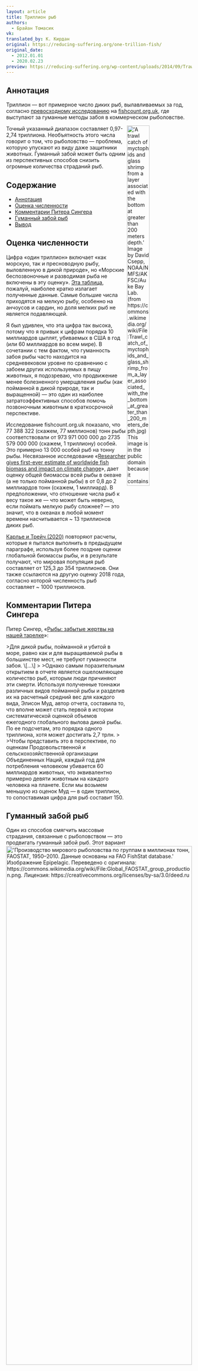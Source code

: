 ```yaml
---
layout: article
title: Триллион рыб
authors:
  - Брайан Томасик
vk: 
translated_by: К. Кирдан
original: https://reducing-suffering.org/one-trillion-fish/
original_date:
  - 2012.01.01
  - 2020.02.23
preview: https://reducing-suffering.org/wp-content/uploads/2014/09/Trawl_catch.jpg
---
```

<h2 id="1">Аннотация</h2>

Триллион — вот примерное число диких рыб, вылавливаемых за год, согласно [превосходному исследованию](http://fishcount.org.uk/other-items/fish-count-estimates/study-to-estimate-the-global-annual-numbers-of-fish-caught) на [fishcount.org.uk](http://fishcount.org.uk), где выступают за гуманные методы забоя в коммерческом рыболовстве.

<img src="https://reducing-suffering.org/wp-content/uploads/2014/09/Trawl_catch.jpg" title="'A trawl catch of myctophids and glass shrimp from a layer associated with the bottom at greater than 200 meters depth.' Image by David Csepp, NOAA/NMFS/AKFSC/Auke Bay Lab. (from https://commons.wikimedia.org/wiki/File:Trawl_catch_of_myctophids_and_glass_shrimp_from_a_layer_associated_with_the_bottom_at_greater_than_200_meters_depth.jpg) This image is in the public domain because it contains materials that originally came from the U.S. National Oceanic and Atmospheric Administration, taken or made as part of an employee's official duties." width="35%" height="50%" align="right"/>

Точный указанный диапазон составляет 0,97-2,74 триллиона. Необъятность этого числа говорит о том, что рыболовство — проблема, которую упускают из виду даже защитники животных. Гуманный забой может быть одним из перспективных способов снизить огромные количества страданий рыб.

## Содержание

-   [Аннотация](#1)
-   [Оценка численности](#2)
-   [Комментарии Питера Сингера](#3)
-   [Гуманный забой рыб](#4)
-   [Вывод](#5)

<h2 id="2">Оценка численности</h2>

Цифра «один триллион» включает «как морскую, так и пресноводную рыбу, выловленную в дикой природе», но «Морские беспозвоночные и разводимая рыба не включены в эту оценку». [Эта таблица](http://www.fishcount.org.uk/studydatascreens/numbers-of-fish-caught-A0.php?sort2/full), пожалуй, наиболее кратко излагает полученные данные. Самые большие числа приходятся на мелкую рыбу, особенно на анчоусов и сардин, но доля мелких рыб не является подавляющей.

Я был удивлен, что эта цифра так высока, потому что я привык к цифрам порядка 10 миллиардов цыплят, убиваемых в США в год (или 60 миллиардов во всем мире). В сочетании с тем фактом, что гуманность забоя рыбы часто находится на средневековом уровне по сравнению с забоем других используемых в пищу животных, я подозреваю, что продвижение менее болезненного умерщвления рыбы (как пойманной в дикой природе, так и выращенной) — это один из наиболее затратоэффективных способов помочь позвоночным животным в краткосрочной перспективе.

<img align="left" src="/assets/images/articles/lZPDy4-4pmU.jpg" title="'Производство мирового рыболовства по группам в миллионах тонн, FAOSTAT, 1950–2010. Данные основаны на FAO FishStat database.' Изображение Epipelagic. Переведено с оригинала: https://commons.wikimedia.org/wiki/File:Global_FAOSTAT_group_production.png. Лицензия: https://creativecommons.org/licenses/by-sa/3.0/deed.ru" width="100%" height="60%"/>



Исследование fishcount.org.uk показало, что 77 388 322 (скажем, 77 миллионов) тонн рыбы соответствовали от 973 971 000 000 до 2735 579 000 000 (скажем, 1 триллиону) особей. Это примерно 13 000 особей рыб на тонну рыбы. Несвязанное исследование «[Researcher gives first-ever estimate of worldwide fish biomass and impact on climate change](https://phys.org/news/2009-01-first-ever-worldwide-fish-biomass-impact.html)», дает оценку общей биомассы всей рыбы в океане (а не только пойманной рыбы) в от 0,8 до 2 миллиардов тонн (скажем, 1 миллиард). В предположении, что отношение числа рыб к весу такое же — что может быть неверно, если поймать мелкую рыбу сложнее? — это значит, что в океанах в любой момент времени насчитывается ~ 13 триллионов диких рыб.

[Карлье и Трейч (2020)](https://www.tse-fr.eu/articles/directly-valuing-animal-welfare-environmental-economics) повторяют расчеты, которые я пытался выполнить в предыдущем параграфе, используя более поздние оценки глобальной биомассы рыбы, и в результате получают, что мировая популяция рыб составляет от 125,3 до 354 триллионов. Они также ссылаются на другую оценку 2018 года, согласно которой численность рыб составляет ~ 1000 триллионов.

<h2 id="3">Комментарии Питера Сингера</h2>

Питер Сингер, «[Рыбы: забытые жертвы на нашей тарелке](http://www.guardian.co.uk/commentisfree/cif-green/2010/sep/14/fish-forgotten-victims)»:

<img src="https://reducing-suffering.org/wp-content/uploads/2014/09/Fish_on_Trawler.jpg" title="'Cod end of the trawling net just before discharging fish on deck during stock assessment surveys.' Photographer: Captain Robert A. Pawlowski, NOAA Corps. (from https://commons.wikimedia.org/wiki/File:Fish_on_Trawler.jpg) This image is in the public domain because it contains materials that originally came from the U.S. National Oceanic and Atmospheric Administration, taken or made as part of an employee's official duties." width="35%" height="50%" align="right"/>
>Для дикой рыбы, пойманной и убитой в море, равно как и для выращиваемой рыбы в большинстве мест, не требуют гуманности забоя. \[...\]
>
>Однако самым поразительным открытием в отчете является ошеломляющее количество рыб, которым люди причиняют эти смерти. Используя полученные тоннажи различных видов пойманной рыбы и разделив их на расчетный средний вес для каждого вида, Элисон Муд, автор отчета, составила то, что вполне может стать первой в истории систематической оценкой объемов ежегодного глобального вылова дикой рыбы. По ее подсчетам, это порядка одного триллиона, хотя может достигать 2,7 трлн.
>
>Чтобы представить это в перспективе, по оценкам Продовольственной и сельскохозяйственной организации Объединенных Наций, каждый год для потребления человеком убивается 60 миллиардов животных, что эквивалентно примерно девяти животным на каждого человека на планете. Если мы возьмем меньшую из оценок Муд — в один триллион, то сопоставимая цифра для рыб составит 150.

<h2 id="4">Гуманный забой рыб</h2>

Один из способов смягчить массовые страдания, связанные с рыболовством — это продвигать гуманный забой рыб. Этот вариант "безопасен" в том смысле, что не влечет за собой [запутанных вопросов](http://www.utilitarian-essays.com/applied-welfare-biology.html#fishing) о последствиях рыболовства в чистых страданиях диких животных, потому что в любом случае погибать будет примерно одинаковое количество рыб.

Похоже, в этой сфере есть легкодоступные цели. По крайней мере, в случае _выращиваемой_ рыбы, вот вдохновляющая история из [ежегодного отчета Humane Slaughter Association за 2010-2011](http://www.hsa.org.uk/Resources/Press/HSA AR 2011.pdf) (стр. 4):

«В сентябре 1996 года Farm Animal Welfare Committee был опубликован отчет о благополучии выращиваемой рыбы. Он включал рекомендацию: 

'Пункт 255. Крайне востребован удовлетворительный метод массового забоя форели, который мгновенно делал бы ее бесчувственной до наступления смерти. Необходимо провести исследования для разработки приемлемых методов гуманного умерщвления форели, например, электрических методов....'

<img src="https://reducing-suffering.org/wp-content/uploads/2014/09/Fishhead.jpg" title="'Fish head in supermarket.' Image by https://commons.wikimedia.org/wiki/User:%D9%85%D8%A7%D9%86%D9%81%DB%8C. (from https://commons.wikimedia.org/wiki/File:Fishhead.jpg) This file is licensed under the Creative Commons Attribution-Share Alike 3.0 Unported license. Permission is granted to copy, distribute and/or modify this document under the terms of the GNU Free Documentation License, Version 1.2 or any later version published by the Free Software Foundation; with no Invariant Sections, no Front-Cover Texts, and no Back-Cover Texts." width="35%" height="50%" align="right"/>
Различные организации объединились, чтобы принять этот вызов. Джефф Лайнс провел необходимые исследования электрических токов, нужных для гуманного оглушения и умерщвления форели, и способов применения таких токов с длительностью, достаточной, чтобы гарантировать отсутствие восстановления. Это исследование было очень успешным, и вскоре началось тестирование прототипа системы.

Джон Эйс-Хопкинс работал с Джеффом над тем, чтобы системы, основанные на этих новых научных данных, были разработаны, произведены и стали доступными сообществу по выращиванию рыб. В результате примерно через 10 лет после того, как FAWC обратила внимание на необходимость гуманных систем забоя, система была разработана и использовалась. Еще 10 лет назад не было способа гуманно убить выращенных рыб скопом — они медленно умирали от удушья, когда их вылавливали из воды. Теперь они мгновенно оглушаются, все еще находясь в воде.

Это выигрыш для благополучия миллионов рыб.»

Я не уверен в том, насколько распространено электрическое оглушение такого типа, но думаю, что в Великобритании оно развивается.

<h2 id="5">Вывод</h2>

Эти цифры свидетельствуют о том, что вместо протестов против зоопарков и цирков защитники животных могут (не) поймать рыбу покрупнее.
